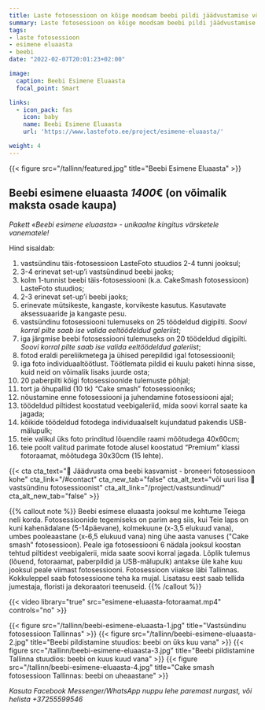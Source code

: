 ```yaml
---
title: Laste fotosessioon on kõige moodsam beebi pildi jäädvustamise võimalus
summary: Laste fotosessioon on kõige moodsam beebi pildi jäädvustamise võimalus. Võta ühendust laste fotosessiooni soovi korral
tags:
- laste fotosessioon
- esimene eluaasta
- beebi
date: "2022-02-07T20:01:23+02:00"

image:
  caption: Beebi Esimene Eluaasta
  focal_point: Smart

links:
  - icon_pack: fas
    icon: baby
    name: Beebi Esimene Eluaasta
    url: 'https://www.lastefoto.ee/project/esimene-eluaasta/'

weight: 4
---
```

{{< figure src="/tallinn/featured.jpg" title="Beebi Esimene Eluaasta" >}}

## Beebi esimene eluaasta *1400*€ (on võimalik maksta osade kaupa)
_Pakett «Beebi esimene eluaasta» - unikaalne kingitus värsketele vanematele!_ 

Hind sisaldab: 
1. vastsündinu täis-fotosessioon LasteFoto stuudios 2-4 tunni jooksul;
2. 3-4 erinevat set-up’i vastsündinud beebi jaoks;
3. kolm 1-tunnist beebi täis-fotosessiooni (k.a. CakeSmash fotosessioon) LasteFoto stuudios;
4. 2-3 erinevat set-up’i beebi jaoks;
5. erinevate mütsikeste, kangaste, korvikeste kasutus. Kasutavate aksessuaaride ja kangaste pesu.
6. vastsündinu fotosessiooni tulemuseks on 25 töödeldud digipilti. _Soovi korral pilte saab ise valida eeltöödeldud galeriist_;
7. iga järgmise beebi fotosessiooni tulemuseks on 20 töödeldud digipilti. _Soovi korral pilte saab ise valida eeltöödeldud galeriist_;
8. fotod eraldi pereliikmetega ja ühised perepildid igal fotosessioonil;
9. iga foto individuaaltöötlust. Töötlemata pildid ei kuulu paketi hinna sisse, kuid neid on võimalik lisaks juurde osta;
10. 20 paberpilti kõigi fotosessioonide tulemuste põhjal;
11. tort ja õhupallid (10 tk) “Cake smash” fotosessiooniks;
12. nõustamine enne fotosessiooni ja juhendamine fotosessiooni ajal;
13. töödeldud piltidest koostatud veebigaleriid, mida soovi korral saate ka jagada;
14. kõikide töödeldud fotodega individuaalselt kujundatud pakendis USB-mälupulk;
15. teie valikul üks foto prinditud lõuendile raami mõõtudega 40х60cm;
16. teie poolt valitud parimate fotode alusel koostatud “Premium” klassi fotoraamat, mõõtudega 30х30cm (15 lehte).

{{< cta cta_text="💛 Jäädvusta oma beebi kasvamist - broneeri fotosessioon kohe" cta_link="/#contact" cta_new_tab="false" cta_alt_text="või uuri lisa 👶 vastsündinu fotosessioonist" cta_alt_link="/project/vastsundinud/" cta_alt_new_tab="false" >}}

{{% callout note %}}
Beebi esimese eluaasta jooksul me kohtume Teiega neli korda. Fotosessioonide tegemiseks on parim aeg siis, kui Teie laps on kuni kahenädalane (5-14päevane), kolmekuune (x-3,5 elukuud vana), umbes pooleaastane (x-6,5 elukuud vana) ning ühe aasta vanuses ("Cake smash" fotosessioon). Peale iga fotosessiooni 6 nädala jooksul koostan tehtud piltidest veebigalerii, mida saate soovi korral jagada. Lõplik tulemus (lõuend, fotoraamat, paberpildid ja USB-mälupulk) antakse üle kahe kuu jooksul peale viimast fotosessiooni. Fotosessioon viiakse läbi Tallinnas. Kokkuleppel saab fotosessioone teha ka mujal. Lisatasu eest saab tellida jumestaja, floristi ja dekoraatori teenuseid. 
{{% /callout %}}

{{< video library="true" src="esimene-eluaasta-fotoraamat.mp4" controls="no" >}}

{{< figure src="/tallinn/beebi-esimene-eluaasta-1.jpg" title="Vastsündinu fotosessioon Tallinnas" >}}
{{< figure src="/tallinn/beebi-esimene-eluaasta-2.jpg" title="Beebi pildistamine stuudios: beebi on üks kuu vana" >}}
{{< figure src="/tallinn/beebi-esimene-eluaasta-3.jpg" title="Beebi pildistamine Tallinna stuudios: beebi on kuus kuud vana" >}}
{{< figure src="/tallinn/beebi-esimene-eluaasta-4.jpg" title="Cake smash fotosessioon Tallinnas: beebi on uheaastane" >}}

_Kasuta Facebook Messenger/WhatsApp nuppu lehe paremast nurgast, või helista +37255599546_